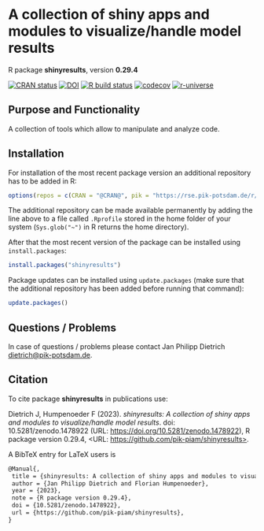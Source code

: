 # A collection of shiny apps and modules to visualize/handle model results

R package **shinyresults**, version **0.29.4**

[![CRAN status](https://www.r-pkg.org/badges/version/shinyresults)](https://cran.r-project.org/package=shinyresults) [![DOI](https://zenodo.org/badge/DOI/10.5281/zenodo.1478922.svg)](https://doi.org/10.5281/zenodo.1478922) [![R build status](https://github.com/pik-piam/shinyresults/workflows/check/badge.svg)](https://github.com/pik-piam/shinyresults/actions) [![codecov](https://codecov.io/gh/pik-piam/shinyresults/branch/master/graph/badge.svg)](https://app.codecov.io/gh/pik-piam/shinyresults) [![r-universe](https://pik-piam.r-universe.dev/badges/shinyresults)](https://pik-piam.r-universe.dev/builds)

## Purpose and Functionality

A collection of tools which allow to manipulate and analyze code.


## Installation

For installation of the most recent package version an additional repository has to be added in R:

```r
options(repos = c(CRAN = "@CRAN@", pik = "https://rse.pik-potsdam.de/r/packages"))
```
The additional repository can be made available permanently by adding the line above to a file called `.Rprofile` stored in the home folder of your system (`Sys.glob("~")` in R returns the home directory).

After that the most recent version of the package can be installed using `install.packages`:

```r 
install.packages("shinyresults")
```

Package updates can be installed using `update.packages` (make sure that the additional repository has been added before running that command):

```r 
update.packages()
```

## Questions / Problems

In case of questions / problems please contact Jan Philipp Dietrich <dietrich@pik-potsdam.de>.

## Citation

To cite package **shinyresults** in publications use:

Dietrich J, Humpenoeder F (2023). _shinyresults: A collection of shiny apps and modules to visualize/handle model results_. doi: 10.5281/zenodo.1478922 (URL: https://doi.org/10.5281/zenodo.1478922), R package version 0.29.4, <URL: https://github.com/pik-piam/shinyresults>.

A BibTeX entry for LaTeX users is

 ```latex
@Manual{,
  title = {shinyresults: A collection of shiny apps and modules to visualize/handle model results},
  author = {Jan Philipp Dietrich and Florian Humpenoeder},
  year = {2023},
  note = {R package version 0.29.4},
  doi = {10.5281/zenodo.1478922},
  url = {https://github.com/pik-piam/shinyresults},
}
```
